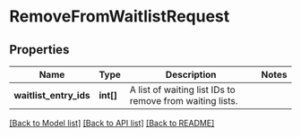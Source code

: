 # RemoveFromWaitlistRequest

## Properties
Name | Type | Description | Notes
------------ | ------------- | ------------- | -------------
**waitlist_entry_ids** | **int[]** | A list of waiting list IDs to remove from waiting lists. | 

[[Back to Model list]](../README.md#documentation-for-models) [[Back to API list]](../README.md#documentation-for-api-endpoints) [[Back to README]](../README.md)


